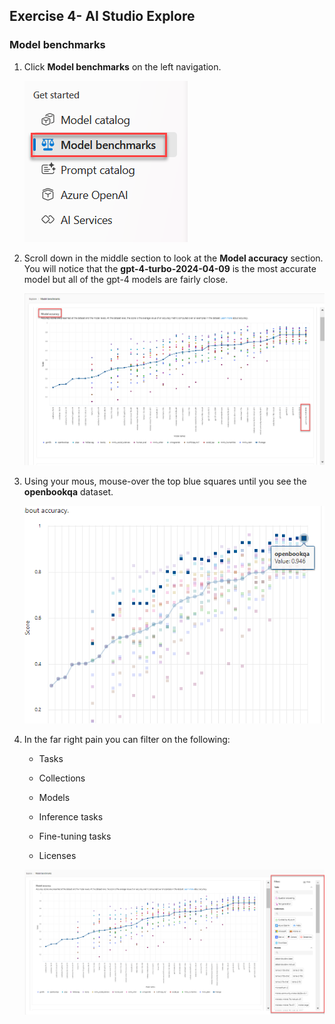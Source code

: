 ## Exercise 4- AI Studio Explore

### Model benchmarks

    
1. Click **Model benchmarks** on the left navigation.

    ![benchmarks](images/benchmarks.png)
    
1. Scroll down in the middle section to look at the **Model accuracy** section. You will notice that the **gpt-4-turbo-2024-04-09** is the most accurate model but all of the gpt-4 models are fairly close.

    ![accuracty](images/accuracty.png)
    
1. Using your mous, mouse-over the top blue squares until you see the **openbookqa** dataset.

    ![openbook](images/openbook.png)
    
1. In the far right pain you can filter on the following:

    - Tasks
    
    - Collections

    - Models

    - Inference tasks

    - Fine-tuning tasks

    - Licenses

    ![Filter](images/Filters.png)